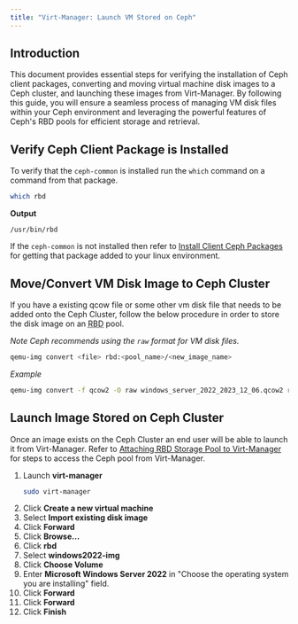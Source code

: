 ```yaml
---
title: "Virt-Manager: Launch VM Stored on Ceph"
---
```


## Introduction
This document provides essential steps for verifying the installation of Ceph client packages, converting and moving virtual machine disk images to a Ceph cluster, and launching these images from Virt-Manager. By following this guide, you will ensure a seamless process of managing VM disk files within your Ceph environment and leveraging the powerful features of Ceph's RBD pools for efficient storage and retrieval.


## Verify Ceph Client Package is Installed

To verify that the `ceph-common` is installed run the `which` command on a command from that package.
   ```bash {filename="bash"}
   which rbd
   ```
   **Output**
   ```
   /usr/bin/rbd
   ```
If the `ceph-common` is not installed then refer to [Install Client Ceph Packages](/ByteBox-Nexus/docs/ceph/install-client-ceph-packages/) for getting that package added to your linux environment. 

## Move/Convert VM Disk Image to Ceph Cluster
If you have a existing qcow file or some other vm disk file that needs to be added onto the Ceph Cluster, follow the below procedure in order to store the disk image on an <abbr title="RADOS Block Device">RBD</abbr> pool.

*Note Ceph recommends using the `raw` format for VM disk files.*
```bash {filename="bash"}
qemu-img convert <file> rbd:<pool_name>/<new_image_name>
```
*Example*
```bash {filename="bash"}
qemu-img convert -f qcow2 -O raw windows_server_2022_2023_12_06.qcow2 rbd:rbd/windows2022-img
```


## Launch Image Stored on Ceph Cluster
Once an image exists on the Ceph Cluster an end user will be able to launch it from Virt-Manager. Refer to [Attaching RBD Storage Pool to Virt-Manager](/ByteBox-Nexus/doc/ceph/attaching-rbd-storage-pool-to-virt-manager/) for steps to access the Ceph pool from Virt-Manager.
1. Launch **virt-manager**
   ```bash {filename="bash"}
   sudo virt-manager
   ```
2. Click **Create a new virtual machine**
3. Select **Import existing disk image**
4. Click **Forward**
5. Click **Browse...**
6. Click **rbd**
7. Select **windows2022-img**
8. Click **Choose Volume**
9. Enter **Microsoft Windows Server 2022** in "Choose the operating system you are installing" field.
10. Click **Forward**
11. Click **Forward**
12. Click **Finish**
